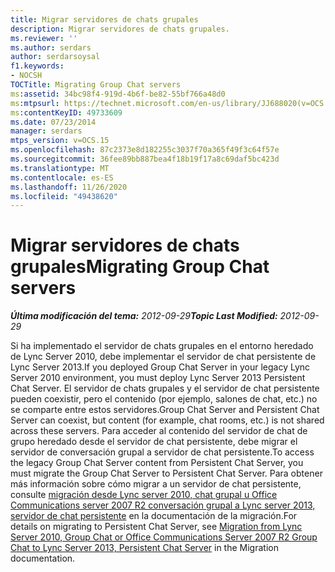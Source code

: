 ```yaml
---
title: Migrar servidores de chats grupales
description: Migrar servidores de chats grupales.
ms.reviewer: ''
ms.author: serdars
author: serdarsoysal
f1.keywords:
- NOCSH
TOCTitle: Migrating Group Chat servers
ms:assetid: 34bc98f4-919d-4b6f-be82-55bf766a48d0
ms:mtpsurl: https://technet.microsoft.com/en-us/library/JJ688020(v=OCS.15)
ms:contentKeyID: 49733609
ms.date: 07/23/2014
manager: serdars
mtps_version: v=OCS.15
ms.openlocfilehash: 87c2373e8d182255c3037f70a365f49f3c64f57e
ms.sourcegitcommit: 36fee89bb887bea4f18b19f17a8c69daf5bc423d
ms.translationtype: MT
ms.contentlocale: es-ES
ms.lasthandoff: 11/26/2020
ms.locfileid: "49438620"
---
```

# <a name="migrating-group-chat-servers"></a><span data-ttu-id="79c19-103">Migrar servidores de chats grupales</span><span class="sxs-lookup"><span data-stu-id="79c19-103">Migrating Group Chat servers</span></span>

<div data-xmlns="http://www.w3.org/1999/xhtml">

<div class="topic" data-xmlns="http://www.w3.org/1999/xhtml" data-msxsl="urn:schemas-microsoft-com:xslt" data-cs="https://msdn.microsoft.com/">

<div data-asp="https://msdn2.microsoft.com/asp">



</div>

<div id="mainSection">

<div id="mainBody"><span data-ttu-id="79c19-104">

<span> </span></span><span class="sxs-lookup"><span data-stu-id="79c19-104">

<span> </span></span></span>

<span data-ttu-id="79c19-105">_**Última modificación del tema:** 2012-09-29_</span><span class="sxs-lookup"><span data-stu-id="79c19-105">_**Topic Last Modified:** 2012-09-29_</span></span>

<span data-ttu-id="79c19-106">Si ha implementado el servidor de chats grupales en el entorno heredado de Lync Server 2010, debe implementar el servidor de chat persistente de Lync Server 2013.</span><span class="sxs-lookup"><span data-stu-id="79c19-106">If you deployed Group Chat Server in your legacy Lync Server 2010 environment, you must deploy Lync Server 2013 Persistent Chat Server.</span></span> <span data-ttu-id="79c19-107">El servidor de chats grupales y el servidor de chat persistente pueden coexistir, pero el contenido (por ejemplo, salones de chat, etc.) no se comparte entre estos servidores.</span><span class="sxs-lookup"><span data-stu-id="79c19-107">Group Chat Server and Persistent Chat Server can coexist, but content (for example, chat rooms, etc.) is not shared across these servers.</span></span> <span data-ttu-id="79c19-108">Para acceder al contenido del servidor de chat de grupo heredado desde el servidor de chat persistente, debe migrar el servidor de conversación grupal a servidor de chat persistente.</span><span class="sxs-lookup"><span data-stu-id="79c19-108">To access the legacy Group Chat Server content from Persistent Chat Server, you must migrate the Group Chat Server to Persistent Chat Server.</span></span> <span data-ttu-id="79c19-109">Para obtener más información sobre cómo migrar a un servidor de chat persistente, consulte [migración desde Lync server 2010, chat grupal u Office Communications server 2007 R2 conversación grupal a Lync server 2013, servidor de chat persistente](migration-from-lync-server-2010-group-chat-or-office-communications-server-2007-r2-group-chat-to-lync-server-2013-persistent-chat-server.md) en la documentación de la migración.</span><span class="sxs-lookup"><span data-stu-id="79c19-109">For details on migrating to Persistent Chat Server, see [Migration from Lync Server 2010, Group Chat or Office Communications Server 2007 R2 Group Chat to Lync Server 2013, Persistent Chat Server](migration-from-lync-server-2010-group-chat-or-office-communications-server-2007-r2-group-chat-to-lync-server-2013-persistent-chat-server.md) in the Migration documentation.</span></span>

<span data-ttu-id="79c19-110"></div>

<span> </span>

</div>

</div>

</span><span class="sxs-lookup"><span data-stu-id="79c19-110"></div>

<span> </span>

</div>

</div>

</span></span></div>

